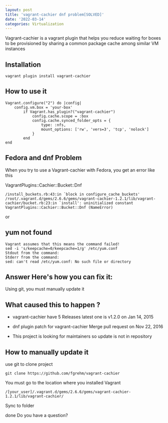 ```yaml
---
layout: post
title: 'vagrant-cachier dnf problem[SOLVED]'
date: '2022-03-14'
categories: Virtualization
---
```

Vagrant-cachier is a vagrant plugin that helps you reduce waiting for boxes to be provisioned by sharing a common package cache among similar VM instances

## Installation
    
    vagrant plugin install vagrant-cachier


## How to use it

    Vagrant.configure("2") do |config|
        config.vm.box = 'your-box'
            if Vagrant.has_plugin?("vagrant-cachier")
                config.cache.scope = :box
                config.cache.synced_folder_opts = {
                    type: :nfs,
                    mount_options: ['rw', 'vers=3', 'tcp', 'nolock']
                }
            end
    end


## Fedora and dnf Problem

When you try to use a Vagrant-cachier with Fedora, you get an error like this

VagrantPlugins::Cachier::Bucket::Dnf

    /install_buckets.rb:43:in `block in configure_cache_buckets'
    /root/.vagrant.d/gems/2.6.6/gems/vagrant-cachier-1.2.1/lib/vagrant-cachier/bucket.rb:23:in `install': uninitialized constant VagrantPlugins::Cachier::Bucket::Dnf (NameError)

or 

## yum not found

    Vagrant assumes that this means the command failed!
    sed -i 's/keepcache=0/keepcache=1/g' /etc/yum.conf
    Stdout from the command:
    Stderr from the command:
    sed: can't read /etc/yum.conf: No such file or directory


## Answer  Here's how you can fix it:

Using git, you must manually update it 

## What caused this to happen ?

- vagrant-cachier have 5 Releases  latest one is  v1.2.0 on Jan 14, 2015

- dnf plugin patch for vagrant-cachier  Merge pull request on Nov 22, 2016

- This project is looking for maintainers so update is not in repository

## How to manually update it 

use git to clone project 

    git clone https://github.com/fgrehm/vagrant-cachier

You must go to the location where you installed Vagrant 


    /[your_user]/.vagrant.d/gems/2.6.6/gems/vagrant-cachier-1.2.1/lib/vagrant-cachier/


Sync to folder 

done
Do you have a question?
